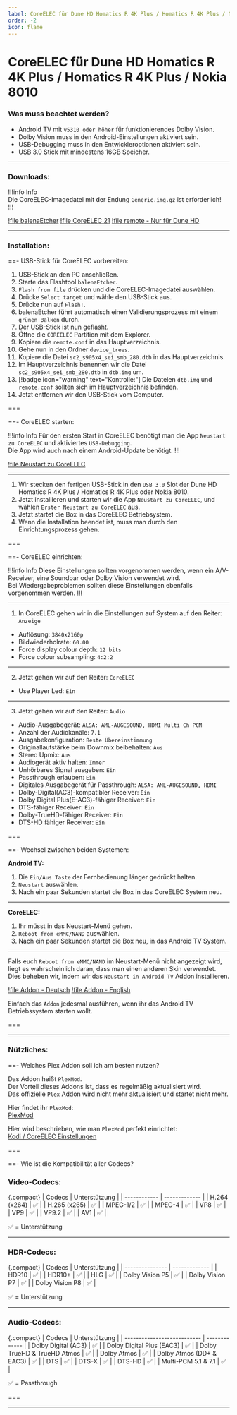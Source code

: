 ```yaml
---
label: CoreELEC für Dune HD Homatics R 4K Plus / Homatics R 4K Plus / Nokia 8010
order: -2
icon: flame
---
```


# CoreELEC für Dune HD Homatics R 4K Plus / Homatics R 4K Plus / Nokia 8010

<h3>Was muss beachtet werden?</h3>

- Android TV mit `v5310 oder höher` für funktionierendes Dolby Vision.
- Dolby Vision muss in den Android-Einstellungen aktiviert sein.
- USB-Debugging muss in den Entwickleroptionen aktiviert sein.
- USB 3.0 Stick mit mindestens 16GB Speicher.

---

<h3>Downloads:</h3>

!!!info Info  
Die CoreELEC-Imagedatei mit der Endung `Generic.img.gz` ist erforderlich!  
!!!

[!file balenaEtcher](https://github.com/balena-io/etcher/releases/latest)
[!file CoreELEC 21](https://relkai.coreelec.org/?dir=Amlogic-ne/ce-21)
[!file remote - Nur für Dune HD](/static/remote.conf)

---

<h3>Installation:</h3>

==- USB-Stick für CoreELEC vorbereiten:</h3>

1. USB-Stick an den PC anschließen. 
2. Starte das Flashtool `balenaEtcher`. 
3. `Flash from file` drücken und die CoreELEC-Imagedatei auswählen.
4. Drücke `Select target` und wähle den USB-Stick aus.
5. Drücke nun auf `Flash!`.
6. balenaEtcher führt automatisch einen Validierungsprozess mit einem `grünen Balken` durch.
7. Der USB-Stick ist nun geflasht.
8. Öffne die `COREELEC` Partition mit dem Explorer.
9. Kopiere die `remote.conf` in das Hauptverzeichnis.
10. Gehe nun in den Ordner `device_trees`.
11. Kopiere die Datei `sc2_s905x4_sei_smb_280.dtb` in das Hauptverzeichnis.
12. Im Hauptverzeichnis benennen wir die Datei `sc2_s905x4_sei_smb_280.dtb` in `dtb.img` um.
13. [!badge icon="warning" text="Kontrolle:"] Die Dateien `dtb.img` und `remote.conf` sollten sich im Hauptverzeichnis befinden.
14. Jetzt entfernen wir den USB-Stick vom Computer.

===

==- CoreELEC starten:

!!!info Info
Für den ersten Start in CoreELEC benötigt man die App `Neustart zu CoreELEC` und aktiviertes `USB-Debugging`.  
Die App wird auch nach einem Android-Update benötigt.
!!!

[!file Neustart zu CoreELEC](/static/Reboot_to_CoreELEC_4.0.apk)

---

1. Wir stecken den fertigen USB-Stick in den `USB 3.0` Slot der Dune HD Homatics R 4K Plus / Homatics R 4K Plus oder Nokia 8010.
2. Jetzt installieren und starten wir die App `Neustart zu CoreELEC`, und wählen `Erster Neustart zu CoreELEC` aus.
3. Jetzt startet die Box in das CoreELEC Betriebsystem.
4. Wenn die Installation beendet ist, muss man durch den Einrichtungsprozess gehen.

===

==- CoreELEC einrichten:

!!!info Info
Diese Einstellungen sollten vorgenommen werden, wenn ein A/V-Receiver, eine Soundbar oder Dolby Vision verwendet wird.  
Bei Wiedergabeproblemen sollten diese Einstellungen ebenfalls vorgenommen werden.
!!!

---

1. In CoreELEC gehen wir in die Einstellungen auf System auf den Reiter: `Anzeige`
- Auflösung: `3840x2160p`
- Bildwiederholrate: `60.00`
- Force display colour depth: `12 bits`
- Force colour subsampling: `4:2:2`

---

2. Jetzt gehen wir auf den Reiter: `CoreELEC`
- Use Player Led: `Ein`

---

3. Jetzt gehen wir auf den Reiter: `Audio`
- Audio-Ausgabegerät: `ALSA: AML-AUGESOUND, HDMI Multi Ch PCM`
- Anzahl der Audiokanäle: `7.1`
- Ausgabekonfiguration: `Beste Übereinstimmung`
- Originallautstärke beim Downmix beibehalten: `Aus`
- Stereo Upmix: `Aus`
- Audiogerät aktiv halten: `Immer`
- Unhörbares Signal ausgeben: `Ein`
- Passthrough erlauben: `Ein`
- Digitales Ausgabegerät für Passthrough: `ALSA: AML-AUGESOUND, HDMI`
- Dolby-Digital(AC3)-kompatibler Receiver: `Ein`
- Dolby Digital Plus(E-AC3)-fähiger Receiver: `Ein`
- DTS-fähiger Receiver: `Ein`
- Dolby-TrueHD-fähiger Receiver: `Ein`
- DTS-HD fähiger Receiver: `Ein`

===

==- Wechsel zwischen beiden Systemen:

**Android TV:**
1. Die `Ein/Aus Taste` der Fernbedienung länger gedrückt halten.
2. `Neustart` auswählen.
3. Nach ein paar Sekunden startet die Box in das CoreELEC System neu.

---

**CoreELEC:**
1. Ihr müsst in das Neustart-Menü gehen.
2. `Reboot from eMMC/NAND` auswählen.
3. Nach ein paar Sekunden startet die Box neu, in das Android TV System.

---

Falls euch `Reboot from eMMC/NAND` im Neustart-Menü nicht angezeigt wird, liegt es wahrscheinlich daran, dass man einen anderen Skin verwendet.  
Dies beheben wir, indem wir das `Neustart in Android TV` Addon installieren.  

[!file Addon - Deutsch](/static/reboottoandroidtv.zip)
[!file Addon - English](/static/reboottoandroidtv_eng.zip)  

Einfach das `Addon` jedesmal ausführen, wenn ihr das Android TV Betriebssystem starten wollt. 

===

---

<h3>Nützliches:</h3>

==- Welches Plex Addon soll ich am besten nutzen?

Das Addon heißt `PlexMod`.  
Der Vorteil dieses Addons ist, dass es regelmäßig aktualisiert wird.  
Das offizielle `Plex` Addon wird nicht mehr aktualisiert und startet nicht mehr.

Hier findet ihr `PlexMod`:  
[PlexMod](https://forums.plex.tv/t/plexmod-for-kodi-18-19-20-21)

Hier wird beschrieben, wie man `PlexMod` perfekt einrichtet:  
[Kodi / CoreELEC Einstellungen](https://u3known.github.io/sb-wiki/appbox/plex-app-settings/)

===

==- Wie ist die Kompatibilität aller Codecs?

<h3>Video-Codecs:</h3>

{.compact}
| Codecs       | Unterstützung |
| ------------ | ------------- |
| H.264 (x264) | ✅            |
| H.265 (x265) | ✅            |
| MPEG-1/2     | ✅            |
| MPEG-4       | ✅            |
| VP8          | ✅            |
| VP9          | ✅            |
| VP9.2        | ✅            |
| AV1          | ✅            |

✅ = Unterstützung  

---

<h3>HDR-Codecs:</h3>

{.compact}
| Codecs          | Unterstützung |
| --------------- | ------------- |
| HDR10           | ✅            |
| HDR10+          | ✅            |
| HLG             | ✅            |
| Dolby Vision P5 | ✅            |
| Dolby Vision P7 | ✅            |
| Dolby Vision P8 | ✅            |

✅ = Unterstützung  

---

<h3>Audio-Codecs:</h3> 

{.compact}
| Codecs                      | Unterstützung |
| --------------------------- | ------------- |
| Dolby Digital (AC3)         | ✅            |
| Dolby Digital Plus (EAC3)   | ✅            |
| Dolby TrueHD & TrueHD Atmos | ✅            |
| Dolby Atmos                 | ✅            |
| Dolby Atmos (DD+ & EAC3)    | ✅            |
| DTS                         | ✅            |
| DTS-X                       | ✅            |
| DTS-HD                      | ✅            |
| Multi-PCM 5.1 & 7.1         | ✅            |

✅ = Passthrough  

===

---
